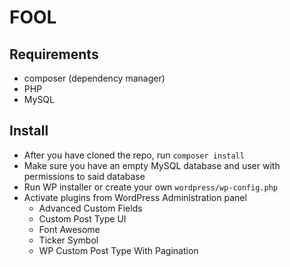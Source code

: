 # FOOL

## Requirements
- composer (dependency manager)
- PHP
- MySQL 

## Install
- After you have cloned the repo, run `composer install`
- Make sure you have an empty MySQL database and user with permissions to said database
- Run WP installer or create your own `wordpress/wp-config.php`
- Activate plugins from WordPress Administration panel
  - Advanced Custom Fields
  - Custom Post Type UI
  - Font Awesome
  - Ticker Symbol
  - WP Custom Post Type With Pagination

